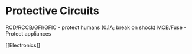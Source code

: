 # Protective Circuits
RCD/RCCB/GFI/GFIC - protect humans (0.1A; break on shock)
MCB/Fuse - Protect appliances

[[Electronics]]